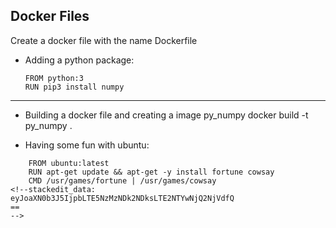 

##  Docker Files

Create a docker file with the name Dockerfile

- Adding a python package:

      FROM python:3
      RUN pip3 install numpy
----
- Building a docker file and creating a image py_numpy
docker build -t py_numpy .
  
- Having  some fun with ubuntu:
```
	FROM ubuntu:latest 
	RUN apt-get update && apt-get -y install fortune cowsay 
	CMD /usr/games/fortune | /usr/games/cowsay
<!--stackedit_data:
eyJoaXN0b3J5IjpbLTE5NzMzNDk2NDksLTE2NTYwNjQ2NjVdfQ
==
-->